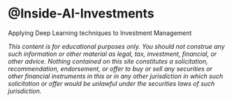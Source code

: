 # @Inside-AI-Investments
Applying Deep Learning techniques to Investment Management

*This content is for educational purposes only. You should not construe any such information or other material as legal, tax, investment, financial, or other advice. Nothing contained on this site constitutes a solicitation, recommendation, endorsement, or offer to buy or sell any securities or other financial instruments in this or in any other jurisdiction in which such solicitation or offer would be unlawful under the securities laws of such jurisdiction.*

<!---
Inside-AI-Investments/Inside-AI-Investments is a ✨ special ✨ repository because its `README.md` (this file) appears on your GitHub profile.
You can click the Preview link to take a look at your changes.
--->
